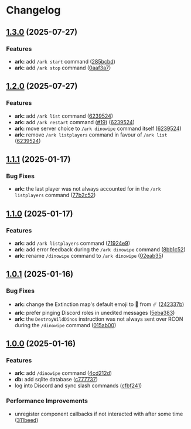 # Changelog

## [1.3.0](https://github.com/axieum/hln-a/compare/v1.2.0...v1.3.0) (2025-07-27)


### Features

* **ark:** add `/ark start` command ([285bcbd](https://github.com/axieum/hln-a/commit/285bcbdf04d58c4b05ebd542934716fd41961945))
* **ark:** add `/ark stop` command ([0aaf3a7](https://github.com/axieum/hln-a/commit/0aaf3a78da1a4c392e6dab2e6cf64cecce0465f9))

## [1.2.0](https://github.com/axieum/hln-a/compare/v1.1.1...v1.2.0) (2025-07-27)


### Features

* **ark:** add `/ark list` command ([6239524](https://github.com/axieum/hln-a/commit/6239524282bf93359475caee601d3ffcec30aa06))
* **ark:** add `/ark restart` command ([#19](https://github.com/axieum/hln-a/issues/19)) ([6239524](https://github.com/axieum/hln-a/commit/6239524282bf93359475caee601d3ffcec30aa06))
* **ark:** move server choice to `/ark dinowipe` command itself ([6239524](https://github.com/axieum/hln-a/commit/6239524282bf93359475caee601d3ffcec30aa06))
* **ark:** remove `/ark listplayers` command in favour of `/ark list` ([6239524](https://github.com/axieum/hln-a/commit/6239524282bf93359475caee601d3ffcec30aa06))

## [1.1.1](https://github.com/axieum/hln-a/compare/v1.1.0...v1.1.1) (2025-01-17)


### Bug Fixes

* **ark:** the last player was not always accounted for in the `/ark listplayers` command ([77b2c52](https://github.com/axieum/hln-a/commit/77b2c528010961c49b36a4cffdedf17f2713fdd9))

## [1.1.0](https://github.com/axieum/hln-a/compare/v1.0.1...v1.1.0) (2025-01-17)


### Features

* **ark:** add `/ark listplayers` command ([71924e9](https://github.com/axieum/hln-a/commit/71924e963274457222c7b3016eae00046d06688a))
* **ark:** add error feedback during the `/ark dinowipe` command ([8bb1c52](https://github.com/axieum/hln-a/commit/8bb1c52f5caf4e1ab6cc87b49376ea35a14cc505))
* **ark:** rename `/dinowipe` command to `/ark dinowipe` ([02eab35](https://github.com/axieum/hln-a/commit/02eab35c74b9e60e2d64c02553a2e454b1799745))

## [1.0.1](https://github.com/axieum/hln-a/compare/v1.0.0...v1.0.1) (2025-01-16)


### Bug Fixes

* **ark:** change the Extinction map's default emoji to 🌆 from ☄️ ([242337b](https://github.com/axieum/hln-a/commit/242337bf54f08a9398a957624da73cca9d33bd6a))
* **ark:** prefer pinging Discord roles in unedited messages ([5eba383](https://github.com/axieum/hln-a/commit/5eba383f8bacd26af330a9f8304da2fcf67940ac))
* **ark:** the `DestroyWildDinos` instruction was not always sent over RCON during the `/dinowipe` command ([015ab00](https://github.com/axieum/hln-a/commit/015ab004dcb7ba15b3c259062fea3981d66923db))

## [1.0.0](https://github.com/axieum/hln-a/compare/v0.1.0...v1.0.0) (2025-01-16)


### Features

* **ark:** add `/dinowipe` command ([4cd212d](https://github.com/axieum/hln-a/commit/4cd212dc58dc58569813ab366790e3f3b08a2e07))
* **db:** add sqlite database ([c777737](https://github.com/axieum/hln-a/commit/c777737481d28f275253388be3aab30c750c83b0))
* log into Discord and sync slash commands ([cfbf241](https://github.com/axieum/hln-a/commit/cfbf241abea4822be75e5c7c9d4653ffd0927d75))


### Performance Improvements

* unregister component callbacks if not interacted with after some time ([311beed](https://github.com/axieum/hln-a/commit/311beedf271cd2bf7bf513dd301d93b0ba929101))
